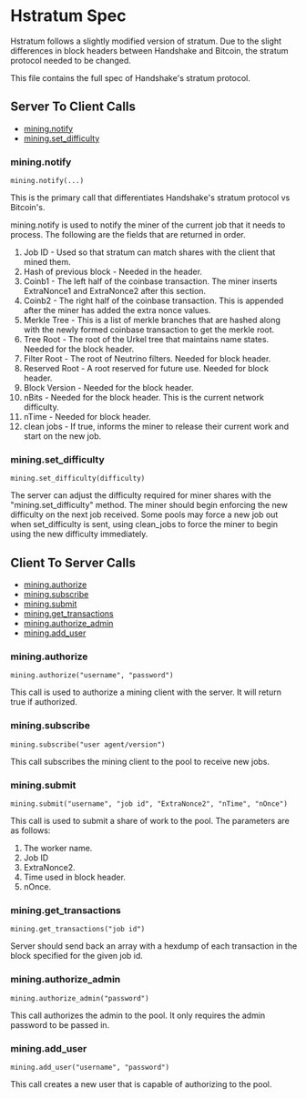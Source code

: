 # Hstratum Spec

Hstratum follows a slightly modified version of stratum. Due to the slight differences in block headers between Handshake and Bitcoin, the stratum protocol needed to be changed.

This file contains the full spec of Handshake's stratum protocol.

## Server To Client Calls

- [mining.notify](#miningnotify)
- [mining.set_difficulty](#miningset_difficulty)


### mining.notify

```mining.notify(...)```

This is the primary call that differentiates Handshake's stratum protocol vs Bitcoin's.

mining.notify is used to notify the miner of the current job that it needs to process. The following are the fields that are returned in order.

1. Job ID - Used so that stratum can match shares with the client that mined them.
2. Hash of previous block - Needed in the header.
3. Coinb1 - The left half of the coinbase transaction. The miner inserts ExtraNonce1 and ExtraNonce2 after this section.
4. Coinb2 - The right half of the coinbase transaction. This is appended after the miner has added the extra nonce values.
5. Merkle Tree - This is a list of merkle branches that are hashed along with the newly formed coinbase transaction to get the merkle root.
6. Tree Root - The root of the Urkel tree that maintains name states. Needed for the block header.
7. Filter Root - The root of Neutrino filters. Needed for block header.
8. Reserved Root - A root reserved for future use. Needed for block header.
9. Block Version - Needed for the block header.
10. nBits - Needed for the block header. This is the current network difficulty.
11. nTime - Needed for block header.
12. clean jobs - If true, informs the miner to release their current work and start on the new job.

### mining.set_difficulty

```mining.set_difficulty(difficulty)```

The server can adjust the difficulty required for miner shares with the "mining.set_difficulty" method. The miner should begin enforcing the new difficulty on the next job received. Some pools may force a new job out when set_difficulty is sent, using clean_jobs to force the miner to begin using the new difficulty immediately.


## Client To Server Calls

- [mining.authorize](#miningauthorize)
- [mining.subscribe](#miningsubscribe)
- [mining.submit](#miningsubmit)
- [mining.get_transactions](#miningget_transactions)
- [mining.authorize_admin](#miningauthorize_admin)
- [mining.add_user](#miningadd_user)

### mining.authorize

```mining.authorize("username", "password")```

This call is used to authorize a mining client with the server. It will return true if authorized.

### mining.subscribe

```mining.subscribe("user agent/version")```

This call subscribes the mining client to the pool to receive new jobs.

### mining.submit

```mining.submit("username", "job id", "ExtraNonce2", "nTime", "nOnce")```


This call is used to submit a share of work to the pool. The parameters are as follows:
1. The worker name.
2. Job ID
3. ExtraNonce2.
4. Time used in block header.
5. nOnce.

### mining.get_transactions

```mining.get_transactions("job id")```

Server should send back an array with a hexdump of each transaction in the block specified for the given job id.

### mining.authorize_admin

```mining.authorize_admin("password")```

This call authorizes the admin to the pool. It only requires the admin password to be passed in.

### mining.add_user

```mining.add_user("username", "password")```

This call creates a new user that is capable of authorizing to the pool.
